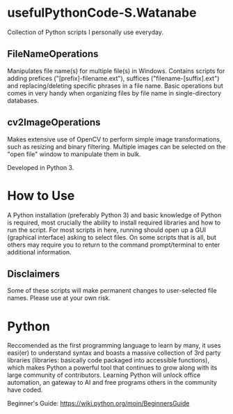# usefulPythonCode-S.Watanabe
Collection of Python scripts I personally use everyday.

## FileNameOperations
Manipulates file name(s) for multiple file(s) in Windows. Contains scripts for adding prefices ("[prefix]-filename.ext"), suffices ("filename-[suffix].ext") and replacing/deleting specific phrases in a file name. Basic operations but comes in very handy when organizing files by file name in single-directory databases.

## cv2ImageOperations
Makes extensive use of OpenCV to perform simple image transformations, such as resizing and binary filtering. Multiple images can be selected on the "open file" window to manipulate them in bulk.

Developed in Python 3.

# How to Use
A Python installation (preferably Python 3) and basic knowledge of Python is required, most crucially the ability to install required libraries and how to run the script. For most scripts in here, running should open up a GUI (graphical interface) asking to select files. On some scripts that is all, but others may require you to return to the command prompt/terminal to enter additional information.

## Disclaimers
Some of these scripts will make permanent changes to user-selected file names. Please use at your own risk.

# Python
Reccomended as the first programming language to learn by many, it uses easi(er) to understand syntax and boasts a massive collection of 3rd party libraries (libraries: basically code packaged into accessible functions), which makes Python a powerful tool that continues to grow along with its large community of contributors. Learning Python will unlock office automation, an gateway to AI and free programs others in the community have coded.

Beginner's Guide:
https://wiki.python.org/moin/BeginnersGuide
